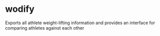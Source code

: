 # wodify
Exports all athlete weight-lifting information and provides an interface for comparing athletes against each other
